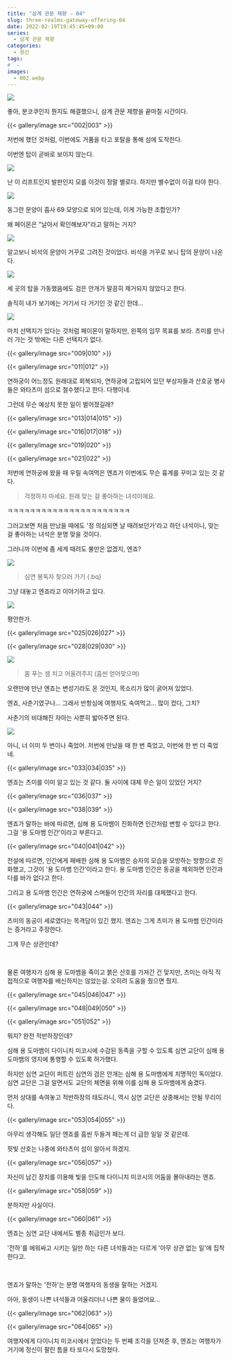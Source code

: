 ```yaml
---
title: "삼계 관문 제향 - 04"
slug: three-realms-gateway-offering-04
date: 2022-02-19T19:45:45+09:00
series:
  - 삼계 관문 제향
categories:
  - 원신
tags:
#  - 
images:
  - 002.webp
---
```


![](001.webp)

좋아, 분코쿠인지 뭔지도 해결했으니, 삼계 관문 제향을 끝마칠 시간이다.

{{< gallery/image src="002|003" >}}

저번에 했던 것처럼, 이번에도 거품을 타고 포탈을 통해 섬에 도착한다.

이번엔 탑이 곧바로 보이지 않는다.

![](004.webp)

난 이 리프트인지 발판인지 모를 이것이 정말 별로다. 하지만 별수없이 이걸 타야 한다.

![](005.webp)

동그란 문양이 흡사 69 모양으로 되어 있는데, 이게 가능한 조합인가?

왜 페이몬은 "날아서 확인해보자"라고 말하는 거지?

![](006.webp)

알고보니 비석의 문양이 거꾸로 그려진 것이었다. 비석을 거꾸로 보니 탑의 문양이 나온다.

![](007.webp)

세 곳의 탑을 가동했음에도 검은 안개가 말끔히 제거되지 않았다고 한다.

솔직히 내가 보기에는 거기서 다 거기인 것 같긴 한데...

![](008.webp)

마치 선택지가 있다는 것처럼 페이몬이 말하지만, 왼쪽의 임무 목표를 보라. 츠미를 만나러 가는 것 밖에는 다른 선택지가 없다.

{{< gallery/image src="009|010" >}}

{{< gallery/image src="011|012" >}}

연하궁이 어느정도 원래대로 회복되자, 연하궁에 고립되어 있던 부상자들과 산호궁 병사들은 와타츠미 섬으로 철수했다고 한다. 다행이네.

그런데 무슨 예상치 못한 일이 벌어졌길래?

{{< gallery/image src="013|014|015" >}}

{{< gallery/image src="016|017|018" >}}

{{< gallery/image src="019|020" >}}

{{< gallery/image src="021|022" >}}

저번에 연하궁에 왔을 때 우릴 속여먹은 엔죠가 이번에도 무슨 흉계를 꾸미고 있는 것 같다.

> 걱정하지 마세요. 원래 맞는 걸 좋아하는 녀석이에요.

ㅋㅋㅋㅋㅋㅋㅋㅋㅋㅋㅋㅋㅋㅋㅋㅋㅋㅋㅋㅋㅋㅋ

그러고보면 처음 만났을 때에도 '정 의심되면 날 때려보던가'라고 하던 녀석이니, 맞는 걸 좋아하는 녀석은 분명 맞을 것이다.

그러니까 이번에 좀 세게 때려도 불만은 없겠지, 엔죠?

![](023.webp)

> 심연 봉독자 찾으러 가기
{.bq}

그냥 대놓고 엔죠라고 이야기하고 있다.

![](024.webp)

평안한가.

{{< gallery/image src="025|026|027" >}}

{{< gallery/image src="028|029|030" >}}

![](031.webp)

> 몸 푸는 셈 치고 어울려주지 (흠씬 얻어맞으며)

오랜만에 만난 엔죠는 변성기라도 온 것인지, 목소리가 많이 굵어져 있었다.

엔죠, 사춘기였구나... 그래서 반항심에 여행자도 속여먹고... 많이 컸다, 그치?

사춘기의 비대해진 자아는 사뿐히 밟아주면 된다.

![](032.webp)

아니, 너 이미 두 번이나 죽었어. 저번에 만났을 때 한 번 죽었고, 이번에 한 번 더 죽었네.

{{< gallery/image src="033|034|035" >}}

엔죠는 츠미를 이미 알고 있는 것 같다. 둘 사이에 대체 무슨 일이 있었던 거지?

{{< gallery/image src="036|037" >}}

{{< gallery/image src="038|039" >}}

엔죠가 말하는 바에 따르면, 심해 용 도마뱀이 진화하면 인간처럼 변할 수 있다고 한다. 그걸 '용 도마뱀 인간'이라고 부른다고.

{{< gallery/image src="040|041|042" >}}

전설에 따르면, 인간에게 패배한 심해 용 도마뱀은 승자의 모습을 모방하는 방향으로 진화했고, 그것이 '용 도마뱀 인간'이라고 한다. 용 도마뱀 인간은 동공을 제외하면 인간과 다를 바가 없다고 한다.

그리고 용 도마뱀 인간은 연하궁에 스며들어 인간의 자리를 대체했다고 한다.

{{< gallery/image src="043|044" >}}

츠미의 동공이 세로였다는 목격담이 있긴 했지. 엔죠는 그게 츠미가 용 도마뱀 인간이라는 증거라고 주장한다.

그게 무슨 상관인데?

&nbsp;

물론 여행자가 심해 용 도마뱀을 죽이고 붉은 산호를 가져간 건 맞지만, 츠미는 아직 직접적으로 여행자를 배신하지는 않았는걸. 오히려 도움을 줬으면 줬지.

{{< gallery/image src="045|046|047" >}}

{{< gallery/image src="048|049|050" >}}

{{< gallery/image src="051|052" >}}

뭐지? 완전 적반하장인데?

심해 용 도마뱀이 다이니치 미코시에 수감된 동족을 구할 수 있도록 심연 교단이 심해 용 도마뱀의 영지에 통행할 수 있도록 허가했다.

하지만 심연 교단이 퍼트린 심연의 검은 안개는 심해 용 도마뱀에게 치명적인 독이었다. 심연 교단은 그걸 알면서도 교단의 체면을 위해 이를 심해 용 도마뱀에게 숨겼다.

먼저 상대를 속여놓고 적반하장의 태도라니, 역시 심연 교단은 상종해서는 안될 무리이다.

{{< gallery/image src="053|054|055" >}}

아무리 생각해도 일단 엔죠를 흠씬 두들겨 패는게 더 급한 일일 것 같은데.

핏빛 산호는 나중에 와타츠미 섬이 알아서 하겠지.

{{< gallery/image src="056|057" >}}

자신이 남긴 장치를 이용해 빛을 인도해 다이니치 미코시의 어둠을 몰아내라는 엔죠.

{{< gallery/image src="058|059" >}}

분하지만 사실이다.

{{< gallery/image src="060|061" >}}

엔죠는 심연 교단 내에서도 별종 취급인가 보다.

'전하'를 에워싸고 시키는 일만 하는 다른 녀석들과는 다르게 '아무 상관 없는 일'에 집착한다고.

&nbsp;

엔죠가 말하는 '전하'는 분명 여행자의 동생을 말하는 거겠지.

아아, 동생이 나쁜 녀석들과 어울리더니 나쁜 물이 들었어요...

{{< gallery/image src="062|063" >}}

{{< gallery/image src="064|065" >}}

여행자에게 다이니치 미코시에서 얻었다는 두 번째 조각을 던져준 후, 엔죠는 여행자가 거기에 정신이 팔린 틈을 타 또다시 도망쳤다.
